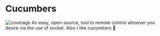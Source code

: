 # Cucumbers
![coverage](https://img.shields.io/badge/coverage-80%25-yellowgreen)
An easy, open-source, tool to remote control whoever you desire via the use of socket. Also I like cucumbers 🥒
